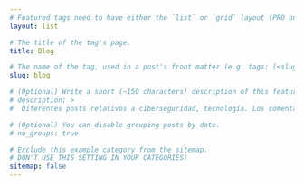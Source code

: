 ```yaml
---
# Featured tags need to have either the `list` or `grid` layout (PRO only).
layout: list

# The title of the tag's page.
title: Blog

# The name of the tag, used in a post's front matter (e.g. tags: [<slug>]).
slug: blog

# (Optional) Write a short (~150 characters) description of this featured tag.
# description: >
#  Diferentes posts relativos a ciberseguridad, tecnología. Los comentarios serán bienvenidos ;)

# (Optional) You can disable grouping posts by date.
# no_groups: true

# Exclude this example category from the sitemap.
# DON'T USE THIS SETTING IN YOUR CATEGORIES!
sitemap: false
---
```

